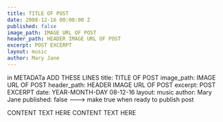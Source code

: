```yaml
---
title: TITLE OF POST
date: 2008-12-16 00:00:00 Z
published: false
image_path: IMAGE URL OF POST
header_path: HEADER IMAGE URL OF POST
excerpt: POST EXCERPT
layout: music
author: Mary Jane
---
```


in METADATa ADD THESE LINES 
title: TITLE OF POST
image_path: IMAGE URL OF POST
header_path: HEADER IMAGE URL OF POST
excerpt: POST EXCERPT
date: YEAR-MONTH-DAY 08-12-16
layout: music
author: Mary Jane
published: false ---> make true when ready to publish post


CONTENT TEXT HERE 
CONTENT TEXT HERE 